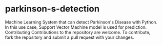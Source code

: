 # parkinson-s-detection
Machine Learning System that can detect Parkinson's Disease with Python. In this use case, Support Vector Machine model is used for prediction. 
Contributing
Contributions to the repository are welcome. To contribute, fork the repository and submit a pull request with your changes.
